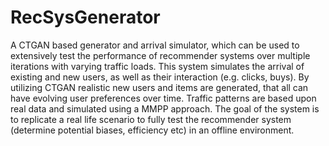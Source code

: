 # RecSysGenerator
A CTGAN based generator and arrival simulator, which can be used to extensively test the performance of recommender systems over multiple iterations with varying traffic loads. This system simulates the arrival of existing and new users, as well as their interaction (e.g. clicks, buys). By utilizing CTGAN realistic new users and items are generated, that all can have evolving user preferences over time. Traffic patterns are based upon real data and simulated using a MMPP approach. The goal of the system is to replicate a real life scenario to fully test the recommender system (determine potential biases, efficiency etc) in an offline environment. 

